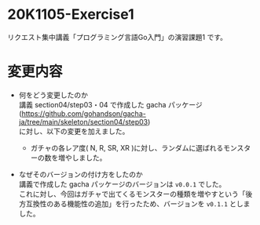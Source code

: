 # 20K1105-Exercise1
リクエスト集中講義「プログラミング言語Go入門」の演習課題1 です。

# 変更内容
* 何をどう変更したのか  
講義 section04/step03・04 で作成した gacha パッケージ(https://github.com/gohandson/gacha-ja/tree/main/skeleton/section04/step03)  
に対し、以下の変更を加えました。
  * ガチャの各レア度( N, R, SR, XR )に対し、ランダムに選ばれるモンスターの数を増やしました。

* なぜそのバージョンの付け方をしたのか  
講義で作成した gacha パッケージのバージョンは `v0.0.1` でした。  
これに対し、今回はガチャで出てくるモンスターの種類を増やすという「後方互換性のある機能性の追加」を行ったため、バージョンを `v0.1.1` としました。
